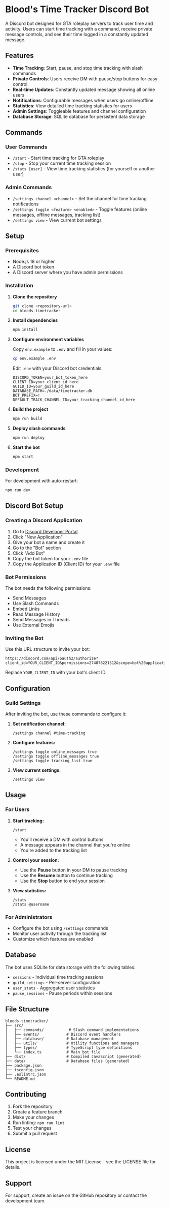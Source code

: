 # Blood's Time Tracker Discord Bot

A Discord bot designed for GTA roleplay servers to track user time and activity. Users can start time tracking with a command, receive private message controls, and see their time logged in a constantly updated message.

## Features

- **Time Tracking**: Start, pause, and stop time tracking with slash commands
- **Private Controls**: Users receive DM with pause/stop buttons for easy control
- **Real-time Updates**: Constantly updated message showing all online users
- **Notifications**: Configurable messages when users go online/offline
- **Statistics**: View detailed time tracking statistics for users
- **Admin Settings**: Toggleable features and channel configuration
- **Database Storage**: SQLite database for persistent data storage

## Commands

### User Commands

- `/start` - Start time tracking for GTA roleplay
- `/stop` - Stop your current time tracking session
- `/stats [user]` - View time tracking statistics (for yourself or another user)

### Admin Commands

- `/settings channel <channel>` - Set the channel for time tracking notifications
- `/settings toggle <feature> <enabled>` - Toggle features (online messages, offline messages, tracking list)
- `/settings view` - View current bot settings

## Setup

### Prerequisites

- Node.js 18 or higher
- A Discord bot token
- A Discord server where you have admin permissions

### Installation

1. **Clone the repository**

   ```bash
   git clone <repository-url>
   cd bloods-timetracker
   ```

2. **Install dependencies**

   ```bash
   npm install
   ```

3. **Configure environment variables**

   Copy `env.example` to `.env` and fill in your values:

   ```bash
   cp env.example .env
   ```

   Edit `.env` with your Discord bot credentials:

   ```env
   DISCORD_TOKEN=your_bot_token_here
   CLIENT_ID=your_client_id_here
   GUILD_ID=your_guild_id_here
   DATABASE_PATH=./data/timetracker.db
   BOT_PREFIX=!
   DEFAULT_TRACK_CHANNEL_ID=your_tracking_channel_id_here
   ```

4. **Build the project**

   ```bash
   npm run build
   ```

5. **Deploy slash commands**

   ```bash
   npm run deploy
   ```

6. **Start the bot**
   ```bash
   npm start
   ```

### Development

For development with auto-restart:

```bash
npm run dev
```

## Discord Bot Setup

### Creating a Discord Application

1. Go to [Discord Developer Portal](https://discord.com/developers/applications)
2. Click "New Application"
3. Give your bot a name and create it
4. Go to the "Bot" section
5. Click "Add Bot"
6. Copy the bot token for your `.env` file
7. Copy the Application ID (Client ID) for your `.env` file

### Bot Permissions

The bot needs the following permissions:

- Send Messages
- Use Slash Commands
- Embed Links
- Read Message History
- Send Messages in Threads
- Use External Emojis

### Inviting the Bot

Use this URL structure to invite your bot:

```
https://discord.com/api/oauth2/authorize?client_id=YOUR_CLIENT_ID&permissions=274878221312&scope=bot%20applications.commands
```

Replace `YOUR_CLIENT_ID` with your bot's client ID.

## Configuration

### Guild Settings

After inviting the bot, use these commands to configure it:

1. **Set notification channel:**

   ```
   /settings channel #time-tracking
   ```

2. **Configure features:**

   ```
   /settings toggle online_messages true
   /settings toggle offline_messages true
   /settings toggle tracking_list true
   ```

3. **View current settings:**
   ```
   /settings view
   ```

## Usage

### For Users

1. **Start tracking:**

   ```
   /start
   ```

   - You'll receive a DM with control buttons
   - A message appears in the channel that you're online
   - You're added to the tracking list

2. **Control your session:**

   - Use the **Pause** button in your DM to pause tracking
   - Use the **Resume** button to continue tracking
   - Use the **Stop** button to end your session

3. **View statistics:**
   ```
   /stats
   /stats @username
   ```

### For Administrators

- Configure the bot using `/settings` commands
- Monitor user activity through the tracking list
- Customize which features are enabled

## Database

The bot uses SQLite for data storage with the following tables:

- `sessions` - Individual time tracking sessions
- `guild_settings` - Per-server configuration
- `user_stats` - Aggregated user statistics
- `pause_sessions` - Pause periods within sessions

## File Structure

```
bloods-timetracker/
├── src/
│   ├── commands/           # Slash command implementations
│   ├── events/            # Discord event handlers
│   ├── database/          # Database management
│   ├── utils/             # Utility functions and managers
│   ├── types/             # TypeScript type definitions
│   └── index.ts           # Main bot file
├── dist/                  # Compiled JavaScript (generated)
├── data/                  # Database files (generated)
├── package.json
├── tsconfig.json
├── .eslintrc.json
└── README.md
```

## Contributing

1. Fork the repository
2. Create a feature branch
3. Make your changes
4. Run linting: `npm run lint`
5. Test your changes
6. Submit a pull request

## License

This project is licensed under the MIT License - see the LICENSE file for details.

## Support

For support, create an issue on the GitHub repository or contact the development team.
